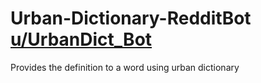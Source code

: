# Urban-Dictionary-RedditBot  <a href="https://www.reddit.com/user/UrbanDict_Bot"> u/UrbanDict_Bot</a>
Provides the definition to a word using urban dictionary 
